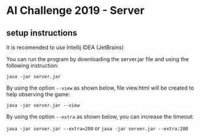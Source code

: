 # AI Challenge 2019 - Server

## setup instructions

It is recomended to use Intellij IDEA (JetBrains)

You can run the program by downloading the server.jar file and using the following instruction:

```java -jar server.jar```

By using the option ```--view``` as shown below, file view.html will be created to help observing the game:

```java -jar server.jar --view```

By using the option ```--extra``` as shown below, you can increase the timeout:

```java -jar server.jar --extra=200``` or ```java -jar server.jar --extra:200```
